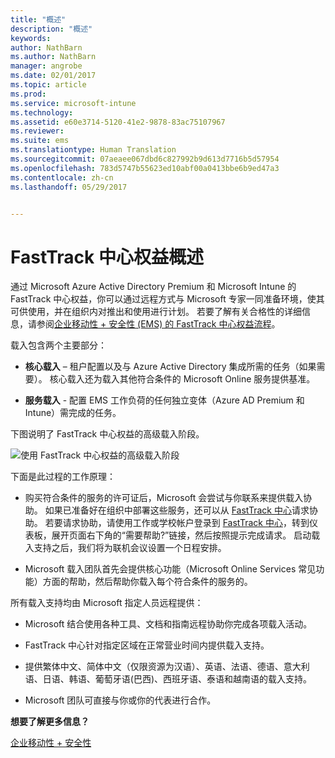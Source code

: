```yaml
---
title: "概述"
description: "概述"
keywords: 
author: NathBarn
ms.author: NathBarn
manager: angrobe
ms.date: 02/01/2017
ms.topic: article
ms.prod: 
ms.service: microsoft-intune
ms.technology: 
ms.assetid: e60e3714-5120-41e2-9878-83ac75107967
ms.reviewer: 
ms.suite: ems
ms.translationtype: Human Translation
ms.sourcegitcommit: 07aeaee067dbd6c827992b9d613d7716b5d57954
ms.openlocfilehash: 783d5747b55623ed10abf00a0413bbe6b9ed47a3
ms.contentlocale: zh-cn
ms.lasthandoff: 05/29/2017


---
```


# <a name="fasttrack-center-benefit-overview"></a>FastTrack 中心权益概述

通过 Microsoft Azure Active Directory Premium 和 Microsoft Intune 的 FastTrack 中心权益，你可以通过远程方式与 Microsoft 专家一同准备环境，使其可供使用，并在组织内对推出和使用进行计划。 若要了解有关合格性的详细信息，请参阅[企业移动性 + 安全性 (EMS) 的 FastTrack 中心权益流程](fasttrack-center-benefit-process-for-enterprise-mobility-suite-ems.md)。


载入包含两个主要部分：

-   **核心载入** – 租户配置以及与 Azure Active Directory 集成所需的任务（如果需要）。 核心载入还为载入其他符合条件的 Microsoft Online 服务提供基准。

-   **服务载入** - 配置 EMS 工作负荷的任何独立变体（Azure AD Premium 和 Intune）需完成的任务。

下图说明了 FastTrack 中心权益的高级载入阶段。

![使用 FastTrack 中心权益的高级载入阶段](./media/ft-onboarding-process.png)

下面是此过程的工作原理：

- 购买符合条件的服务的许可证后，Microsoft 会尝试与你联系来提供载入协助。 如果已准备好在组织中部署这些服务，还可以从 [FastTrack 中心](http://fasttrack.microsoft.com/)请求协助。 若要请求协助，请使用工作或学校帐户登录到 [FastTrack 中心](http://fasttrack.microsoft.com/)，转到仪表板，展开页面右下角的“需要帮助?”链接，然后按照提示完成请求。 启动载入支持之后，我们将为联机会议设置一个日程安排。

-   Microsoft 载入团队首先会提供核心功能（Microsoft Online Services 常见功能）方面的帮助，然后帮助你载入每个符合条件的服务的。

所有载入支持均由 Microsoft 指定人员远程提供：

-   Microsoft 结合使用各种工具、文档和指南远程协助你完成各项载入活动。

-   FastTrack 中心针对指定区域在正常营业时间内提供载入支持。

-   提供繁体中文、简体中文（仅限资源为汉语）、英语、法语、德语、意大利语、日语、韩语、葡萄牙语(巴西)、西班牙语、泰语和越南语的载入支持。

-   Microsoft 团队可直接与你或你的代表进行合作。

**想要了解更多信息？**

[企业移动性 + 安全性](https://www.microsoft.com/en-us/cloud-platform/enterprise-mobility)

